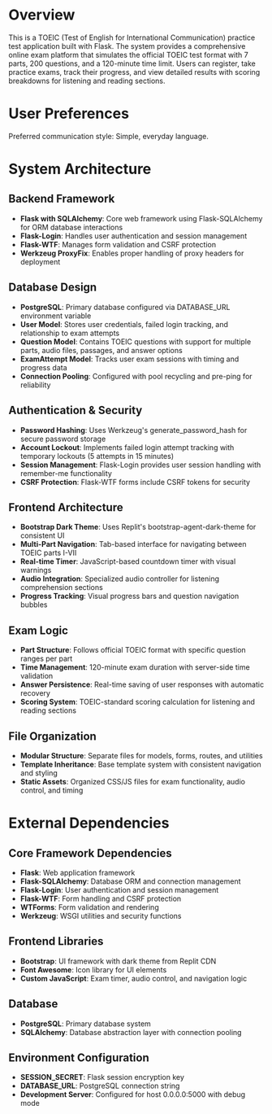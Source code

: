 # Overview

This is a TOEIC (Test of English for International Communication) practice test application built with Flask. The system provides a comprehensive online exam platform that simulates the official TOEIC test format with 7 parts, 200 questions, and a 120-minute time limit. Users can register, take practice exams, track their progress, and view detailed results with scoring breakdowns for listening and reading sections.

# User Preferences

Preferred communication style: Simple, everyday language.

# System Architecture

## Backend Framework
- **Flask with SQLAlchemy**: Core web framework using Flask-SQLAlchemy for ORM database interactions
- **Flask-Login**: Handles user authentication and session management
- **Flask-WTF**: Manages form validation and CSRF protection
- **Werkzeug ProxyFix**: Enables proper handling of proxy headers for deployment

## Database Design
- **PostgreSQL**: Primary database configured via DATABASE_URL environment variable
- **User Model**: Stores user credentials, failed login tracking, and relationship to exam attempts
- **Question Model**: Contains TOEIC questions with support for multiple parts, audio files, passages, and answer options
- **ExamAttempt Model**: Tracks user exam sessions with timing and progress data
- **Connection Pooling**: Configured with pool recycling and pre-ping for reliability

## Authentication & Security
- **Password Hashing**: Uses Werkzeug's generate_password_hash for secure password storage
- **Account Lockout**: Implements failed login attempt tracking with temporary lockouts (5 attempts in 15 minutes)
- **Session Management**: Flask-Login provides user session handling with remember-me functionality
- **CSRF Protection**: Flask-WTF forms include CSRF tokens for security

## Frontend Architecture
- **Bootstrap Dark Theme**: Uses Replit's bootstrap-agent-dark-theme for consistent UI
- **Multi-Part Navigation**: Tab-based interface for navigating between TOEIC parts I-VII
- **Real-time Timer**: JavaScript-based countdown timer with visual warnings
- **Audio Integration**: Specialized audio controller for listening comprehension sections
- **Progress Tracking**: Visual progress bars and question navigation bubbles

## Exam Logic
- **Part Structure**: Follows official TOEIC format with specific question ranges per part
- **Time Management**: 120-minute exam duration with server-side time validation
- **Answer Persistence**: Real-time saving of user responses with automatic recovery
- **Scoring System**: TOEIC-standard scoring calculation for listening and reading sections

## File Organization
- **Modular Structure**: Separate files for models, forms, routes, and utilities
- **Template Inheritance**: Base template system with consistent navigation and styling
- **Static Assets**: Organized CSS/JS files for exam functionality, audio control, and timing

# External Dependencies

## Core Framework Dependencies
- **Flask**: Web application framework
- **Flask-SQLAlchemy**: Database ORM and connection management
- **Flask-Login**: User authentication and session management
- **Flask-WTF**: Form handling and CSRF protection
- **WTForms**: Form validation and rendering
- **Werkzeug**: WSGI utilities and security functions

## Frontend Libraries
- **Bootstrap**: UI framework with dark theme from Replit CDN
- **Font Awesome**: Icon library for UI elements
- **Custom JavaScript**: Exam timer, audio control, and navigation logic

## Database
- **PostgreSQL**: Primary database system
- **SQLAlchemy**: Database abstraction layer with connection pooling

## Environment Configuration
- **SESSION_SECRET**: Flask session encryption key
- **DATABASE_URL**: PostgreSQL connection string
- **Development Server**: Configured for host 0.0.0.0:5000 with debug mode